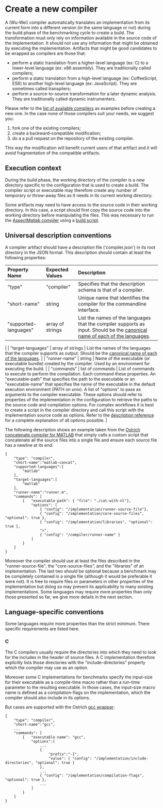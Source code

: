 # Create a new compiler

A (Wu-Wei) compiler automatically translates an implementation from its current form into a different version (in the same language or not) during the build phase of the benchmarking cycle to create a build. The transformation must only rely on information available in the source code of the implementation. It should not use any information that might be obtained by executing the implementation. Artifacts that might be good candidates to be wrapped as compilers are those that:

- perform a static translation from a higher-level language (ex: C) to a lower-level language (ex: x86 assembly). They are traditionally called compilers;
- perform a static translation from a high-level language (ex: CoffeeScript, ES6) to another high-level language (ex: JavaScript). They are sometimes called transpilers;
- perform a source-to-source transformation for a later dynamic analysis. They are traditionally called dynamic instrumenters.

Please refer to the [list of available compilers](https://github.com/Sable/wu-wei-handbook/blob/master/list-available-artifacts.md#available-compilers) as examples before creating a new one. In the case none of those compilers suit your needs, we suggest you:

1. fork one of the existing compilers;
2. create a backward-compatible modification;
3. do a a pull request on the repository of the existing compiler. 

This way the modification will benefit current users of that artifact and it will avoid fragmentation of the compatible artifacts.

## Execution context

During the build phase, the working directory of the compiler is a new directory specific to the configuration that is used to create a build. The compiler script or executable may therefore create any number of temporary or throw-away files as it needs in its current working directory. 

Some artifacts may need to have access to the source code in their working directory. In this case, a script should first copy the source code into the working directory before manipulating the files. This was necessary to run the [AspectMatlab compiler](https://github.com/Sable/AspectMatlab) using a [build script](https://github.com/Sable/aspect-matlab-compiler/blob/master/instrument-in-build-directory).

## Universal description conventions

A compiler artifact should have a description file ('compiler.json') in its root directory in the JSON format. This description should contain at least the following properties:

| Property Name         | Expected Values  | Description                                                            |
| :-------------------- | :--------------- | :--------------------------------------------------------------------- |
| "type"                | "compiler"       | Specifies that the description schema is that of a compiler.           |
| "short-name"          | string           | Unique name that identifies the compiler for the commandline interface.|
| "supported-languages" | array of strings | List the names of the languages that the compiler supports as input. Should be  the [canonical name of each of the languages](https://github.com/Sable/wu-wei-handbook/blob/master/README.md#canonical-names-for-languages). |
|
| "target-languages"    | array of strings | List the names of the languages that the compiler supports as output. Should be the [canonical name of each of the languages](https://github.com/Sable/wu-wei-handbook/blob/master/README.md#canonical-names-for-languages). |
| "runner-name"         | string           | Name of the executable (or executable bundle) created by the compiler. Used by an environment for executing the build. |
| "commands"            | list of commands | List of commands to execute to perform the compilation. Each command these properties. An "executable-path" that specifies the path to the executable or an "executable-name" that specifies the name of the executable in the default execution environment (PATH on unix). A list of "options" to pass as arguments to the compiler executable. These options should refer to properties of the implementation in the configuration to retrieve the paths to the source code and compilation options. For complex workflows it is best to create a script in the compiler directory and call this script with the implementation source code as options. Refer to the [description reference](https://github.com/Sable/wu-wei-handbook/blob/master/README.md#artifact-description-json-formats) for a complete explanation of all options possible. |

The following description shows an example taken from the [Ostrich concatenate compiler for MATLAB](https://github.com/Sable/ostrich-matlab-concatenate-compiler) that simply calls a custom script that concatenate all the source files into a single file and ensure each source file has a newline at its end:  

    {
        "type": "compiler",
        "short-name":"matlab-concat",
        "supported-languages":[
            "matlab"
        ],
        "target-languages":[
            "matlab"
        ],
        "runner-name":"runner.m",
        "commands": [
            {   "executable-path": { "file": "./cat-with-nl"},
                "options": [
                    { "config": "/implementation/runner-source-file"},
                    { "config": "/implementation/core-source-files", "optional": true },
                    { "config": "/implementation/libraries", "optional": true },
                    ">",
                    { "config": "/compiler/runner-name" }
                ]
            }
        ]
    }
    
Moreover the compiler should use at least the files described in the "runner-source-file", the "core-source-files", and the "libraries" of an implementation. The last two should be optional because a benchmark may be completely contained in a single file (although it would be preferable it were not). It is free to require files or parameters in other properties of the implementation but doing so may prevent its applicability to many existing implementations. Some languages may require more properties than only those presented so far, we give more details in the next section. 

## Language-specific conventions

Some languages require more properties than the strict minimum. There specific requirements are listed here.

### C

The C compilers usually require the directories into which they need to look for the includes in the header of source files. A C implementation therefore explicitly lists those directories with the "include-directories" property which the compiler may use as an option.

Moreover some C implementations for benchmarks specify the input-size for their executable as a compile-time macro rather than a run-time parameter to the resulting executable. In those cases, the input-size macro name is defined as a compilation-flags on the implementation, which the compiler should also include in its options.

But cases are supported with the Ostrich [gcc wrapper](https://github.com/Sable/ostrich-gcc-compiler):

    {
        "type": "compiler",
        "short-name":"gcc",
        ...
        "commands": [
            {   "executable-name": "gcc",
                "options":[
    	            ...
                    {
                        "prefix":"-I",
                        "value": { "config": "/implementation/include-directories", "optional": true }
                    },
                    ...
                    { "config": "/implementation/compilation-flags", "optional": true },
                    ...
                ]
            }
        ]
    }

